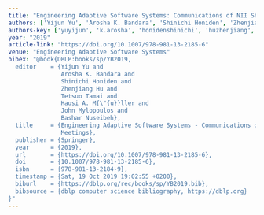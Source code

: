 ```yaml
---
title: "Engineering Adaptive Software Systems: Communications of NII Shonan Meetings"
authors: ['Yijun Yu', 'Arosha K. Bandara', 'Shinichi Honiden', 'Zhenjiang Hu', 'Tetsuo Tamai', 'Hausi A. Müller', 'John Mylopoulos', 'Bashar Nuseibeh']
authors-key: ['yuyijun', 'k.arosha', 'honidenshinichi', 'huzhenjiang', 'tamaitetsuo', 'a.hausi', 'mylopoulosjohn', 'nuseibehbashar']
year: "2019"
article-link: "https://doi.org/10.1007/978-981-13-2185-6"
venue: "Engineering Adaptive Software Systems"
bibex: "@book{DBLP:books/sp/YB2019,
  editor    = {Yijun Yu and
               Arosha K. Bandara and
               Shinichi Honiden and
               Zhenjiang Hu and
               Tetsuo Tamai and
               Hausi A. M{\"{u}}ller and
               John Mylopoulos and
               Bashar Nuseibeh},
  title     = {Engineering Adaptive Software Systems - Communications of {NII} Shonan
               Meetings},
  publisher = {Springer},
  year      = {2019},
  url       = {https://doi.org/10.1007/978-981-13-2185-6},
  doi       = {10.1007/978-981-13-2185-6},
  isbn      = {978-981-13-2184-9},
  timestamp = {Sat, 19 Oct 2019 19:02:55 +0200},
  biburl    = {https://dblp.org/rec/books/sp/YB2019.bib},
  bibsource = {dblp computer science bibliography, https://dblp.org}
}"
---
```

